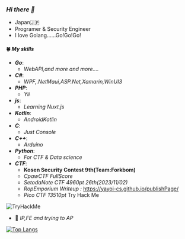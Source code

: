 ### *Hi there 👋*
- Japan🇯🇵
- Programer & Security Engineer
- I love Golang......Go!Go!Go!
#### 🍀 *My skills*
- ***Go***:
  - *WebAPI,and more and more....*
- ***C#***:
  - *WPF,.NetMaui,ASP.Net,Xamarin,WinUI3*
- ***PHP***:
  - *Yii*
- ***js***:
  - *Learning Nuxt.js*
- ***Kotlin***:
  - *AndroidKotlin*
- ***C***:
  - *Just Console*
- ***C++***:
  - *Arduino*
- ***Python***:
  - *For CTF & Data science*
- ***CTF***:
  - **Kosen Security Contest 9th(Team:Forkbom)**
  - *CpawCTF FullScore*
  - *SetodaNote CTF 4960pt 26th(2023/11/02)*
  - *RopEmporium Writeup :* https://yayoi-cs.github.io/publishPage/
  - *Pico CTF 13510pt*
Try Hack Me
<img src="https://tryhackme-badges.s3.amazonaws.com/k0080.png" alt="TryHackMe">

- 📕 *IP,FE and trying to AP*


[![Top Langs](https://github-readme-stats.vercel.app/api/top-langs/?username=Yayoi-cs&layout=compact)](https://github.com/anuraghazra/github-readme-stats)

